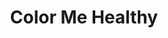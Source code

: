 ---
layout: project
active: false
permalink: /color_me_healthy/
title: "Color Me Healthy"
client:
description: "Toy that develops the understanding and habit in children of choosing good food."
challenge: "The early years are crucial to develop taste for healthy food, but kids often don't want to eat fruits and vegetables. How can a parent develop this habit in the child?"
result: "Color-Me-Healthy is a toy designed to help children develop the understanding and habit of choosing healthy food. Every day, after each meal, the child places the colored rings that correspond to the fruits and vegetables they ate onto the stacking base. Fruits and vegetables can be sorted into 5 groups based on their color. Each group contains the pigment that has nutritional powers. It is recommended for good health to eat food from all 5 groups every day. The design for this toy is age appropriate for early childhood development, when they love routines, enjoy stacking objects, and need to learn healthy eating habits."
services:
 - "research (market, child development)"
 - "ideation"
 - "3D CAD"
main_image: "/assets/images/ideas/color_me_healthy/main.jpg"
images:
 - "/assets/images/ideas/color_me_healthy/01.jpg"
 - "/assets/images/ideas/color_me_healthy/02.jpg"
 - "/assets/images/ideas/color_me_healthy/03.jpg"
---